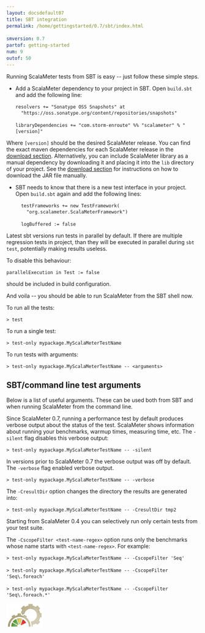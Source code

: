 ```yaml
---
layout: docsdefault07
title: SBT integration
permalink: /home/gettingstarted/0.7/sbt/index.html

smversion: 0.7
partof: getting-started
num: 9
outof: 50
---
```



Running ScalaMeter tests from SBT is easy -- just follow these simple steps.

* Add a ScalaMeter dependency to your project in SBT.
Open `build.sbt` and add the following line:

      resolvers += "Sonatype OSS Snapshots" at
        "https://oss.sonatype.org/content/repositories/snapshots"

      libraryDependencies += "com.storm-enroute" %% "scalameter" % "[version]"

Where `[version]` should be the desired ScalaMeter release.
You can find the exact maven dependencies for each ScalaMeter release
in the [download section](/home/download).
Alternatively, you can include ScalaMeter library as a manual dependency
by downloading it and placing it into the `lib` directory of your project.
See the [download section](/home/download) for instructions on how to download
the JAR file manually.

* SBT needs to know that there is a new test interface in your project.
Open `build.sbt` again and add the following lines:

        testFrameworks += new TestFramework(
          "org.scalameter.ScalaMeterFramework")
      
        logBuffered := false

Latest sbt versions run tests in parallel by default.
If there are multiple regression tests in project, than they will be executed in parallel during `sbt test`, potentially making results useless.

To disable this behaviour:

    parallelExecution in Test := false

should be included in build configuration.

And voila -- you should be able to run ScalaMeter from the SBT shell now.

To run all the tests:

    > test

To run a single test:

    > test-only mypackage.MyScalaMeterTestName

To run tests with arguments:

    > test-only mypackage.MyScalaMeterTestName -- <arguments>

## SBT/command line test arguments

Below is a list of useful arguments.
These can be used both from SBT and when running ScalaMeter from the command line.

Since ScalaMeter 0.7, running a performance test by default produces verbose output about the status of the test.
ScalaMeter shows information about running your benchmarks, warmup times, measuring time, etc.
The `-silent` flag disables this verbose output:

    > test-only mypackage.MyScalaMeterTestName -- -silent

In versions prior to ScalaMeter 0.7 the verbose output was off by default.
The `-verbose` flag enabled verbose output.

    > test-only mypackage.MyScalaMeterTestName -- -verbose

The `-CresultDir` option changes the directory the results are generated into:

    > test-only mypackage.MyScalaMeterTestName -- -CresultDir tmp2

Starting from ScalaMeter 0.4 you can selectively run only certain tests from your test suite.

The `-CscopeFilter <test-name-regex>` option runs only the benchmarks whose name starts with `<test-name-regex>`.
For example:

    > test-only mypackage.MyScalaMeterTestName -- -CscopeFilter 'Seq'

    > test-only mypackage.MyScalaMeterTestName -- -CscopeFilter 'Seq\.foreach'

    > test-only mypackage.MyScalaMeterTestName -- -CscopeFilter 'Seq\.foreach.*'



<div class="imagenoframe">
  <img src="/resources/images/logo-yellow-small.png"></img>
</div>





